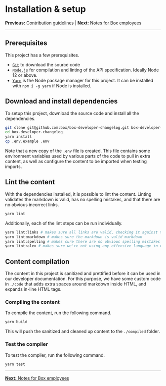 # Installation & setup

[**Previous:** Contribution guidelines](../CONTRIBUTING.md) |
[**Next:** Notes for Box employees](./boxers.md)

---

## Prerequisites

This project has a few prerequisites.

* [`Git`](https://git-scm.com/) to download the source code
* [`Node.js`](https://nodejs.org/) for compilation and linting of the API
  specification. Ideally Node 12 or above.
* [`Yarn`](https://yarnpkg.com/) is the Node package manager for this project. It can be installed with
  `npm i -g yarn` if Node is installed.

## Download and install dependencies

To setup this project, download the source code and install all the
dependencies.

```sh
git clone git@github.com:box/box-developer-changelog.git box-developer-changelog
cd box-developer-changelog
yarn install
cp .env.example .env
```

Note that a new copy of the `.env` file is created. This file contains some
environment variables used by various parts of the code to pull in extra
content, as well as configure the content to be imported when testing imports.

## Lint the content

With the dependencies installed, it is possible to lint the content. Linting
validates the markdown is valid, has no spelling mistakes, and that
there are no obvious incorrect links.

```sh
yarn lint
```

Additionally, each of the lint steps can be run individually.

<!-- markdownlint-disable line-length -->

```sh
yarn lint:links # makes sure all links are valid, checking it against the guides
yarn lint:markdown # makes sure the markdown is valid markdown
yarn lint:spelling # makes sure there are no obvious spelling mistakes
yarn lint:alex # makes sure we're not using any offensive language in our content
```
<!-- markdownlint-enable line-length -->

## Content compilation

The content in this project is sanitized and prettified before it can be used in
our developer documentation. For this purpose, we have some custom code in
`./code` that adds extra spaces around markdown inside HTML, and expands in-line
HTML tags.

### Compiling the content

To compile the content, run the following command.

```sh
yarn build
```

This will push the sanitized and cleaned up content to the `./compiled` folder.

### Test the compiler

To test the compiler, run the following command.

```sh
yarn test
```

---

[**Next:** Notes for Box employees](./boxers.md)

